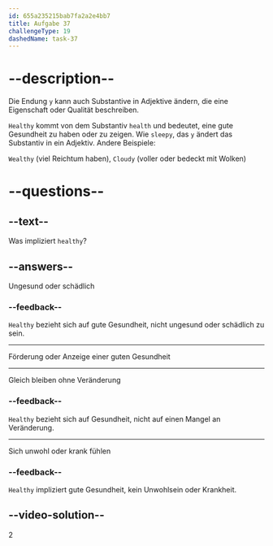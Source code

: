 ```yaml
---
id: 655a235215bab7fa2a2e4bb7
title: Aufgabe 37
challengeType: 19
dashedName: task-37
---
```


# --description--

Die Endung `y` kann auch Substantive in Adjektive ändern, die eine Eigenschaft oder Qualität beschreiben.

`Healthy` kommt von dem Substantiv `health` und bedeutet, eine gute Gesundheit zu haben oder zu zeigen. Wie `sleepy`, das `y` ändert das Substantiv in ein Adjektiv. Andere Beispiele:

`Wealthy` (viel Reichtum haben), `Cloudy` (voller oder bedeckt mit Wolken)

# --questions--

## --text--

Was impliziert `healthy`?

## --answers--

Ungesund oder schädlich

### --feedback--

`Healthy` bezieht sich auf gute Gesundheit, nicht ungesund oder schädlich zu sein.

---

Förderung oder Anzeige einer guten Gesundheit

---

Gleich bleiben ohne Veränderung

### --feedback--

`Healthy` bezieht sich auf Gesundheit, nicht auf einen Mangel an Veränderung.

---

Sich unwohl oder krank fühlen

### --feedback--

`Healthy` impliziert gute Gesundheit, kein Unwohlsein oder Krankheit.

## --video-solution--

2
